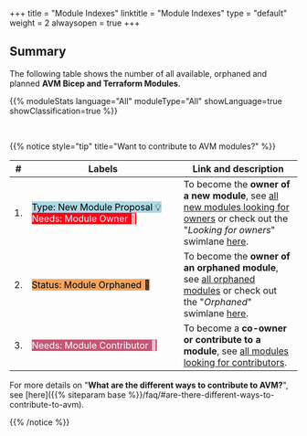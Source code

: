 +++
title = "Module Indexes"
linktitle = "Module Indexes"
type = "default"
weight = 2
alwaysopen = true
+++

## Summary

The following table shows the number of all available, orphaned and planned **AVM Bicep and Terraform Modules**.

{{% moduleStats language="All" moduleType="All" showLanguage=true showClassification=true %}}

<br>

{{% notice style="tip" title="Want to contribute to AVM modules?" %}}

| #  | <div style="width:250px">Labels</div> | Link and description |
| -------- | -------- | -------- |
| 1.   | <mark style="background-image:none;background-color:#ADD8E6;">Type: New Module Proposal 💡</mark> <br> <mark style="background-image:none;background-color:#FF0019;color:white;">Needs: Module Owner 📣</mark> | To become the **owner of a new module**, see [all new modules looking for owners](https://aka.ms/AVM/NeedsModuleOwner) or check out the "*Looking for owners*" swimlane [here](https://aka.ms/AVM/NeedsModuleOwner/Project).   |
| 2.   | <mark style="background-image:none;background-color:#F4A460;">Status: Module Orphaned 👀</mark>    | To become the **owner of an orphaned module**, see [all orphaned modules](https://aka.ms/AVM/OrphanedModules) or check out the "*Orphaned*" swimlane [here](https://aka.ms/AVM/OrphanedModules/Project).   |
| 3.   | <mark style="background-image:none;background-color:#C95474;color:white;">Needs: Module Contributor 📣</mark>  | To become a **co-owner or contribute to a module**, see [all modules looking for contributors](https://aka.ms/AVM/NeedsModuleContributor). |

For more details on "**What are the different ways to contribute to AVM?**", see [here]({{% siteparam base %}}/faq/#are-there-different-ways-to-contribute-to-avm).

{{% /notice %}}